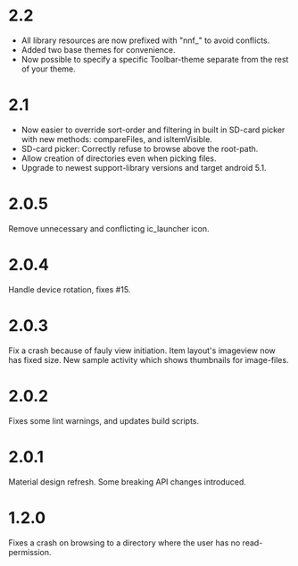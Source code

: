 # 2.2
- All library resources are now prefixed with "nnf_" to avoid conflicts.
- Added two base themes for convenience.
- Now possible to specify a specific Toolbar-theme separate from the rest
  of your theme.

# 2.1

- Now easier to override sort-order and filtering in built in SD-card picker
  with new methods: compareFiles, and isItemVisible.
- SD-card picker: Correctly refuse to browse above the root-path.
- Allow creation of directories even when picking files.
- Upgrade to newest support-library versions and target android 5.1.

# 2.0.5
Remove unnecessary and conflicting ic_launcher icon.

# 2.0.4
Handle device rotation, fixes #15.

# 2.0.3
Fix a crash because of fauly view initiation.
Item layout's imageview now has fixed size.
New sample activity which shows thumbnails for image-files.

# 2.0.2
Fixes some lint warnings, and updates build scripts.

# 2.0.1
Material design refresh. Some breaking API changes introduced.

# 1.2.0
Fixes a crash on browsing to a directory where the user has no read-permission.
